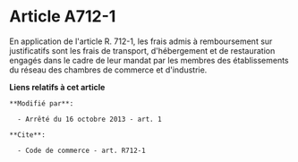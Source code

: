 # Article A712-1

En application de l'article R. 712-1, les frais admis à remboursement sur justificatifs sont les frais de transport,
d'hébergement et de restauration engagés dans le cadre de leur mandat par les membres         des établissements du réseau
des chambres de commerce et d'industrie.

**Liens relatifs à cet article**

	**Modifié par**:

	  - Arrêté du 16 octobre 2013 - art. 1

	**Cite**:

	  - Code de commerce - art. R712-1
